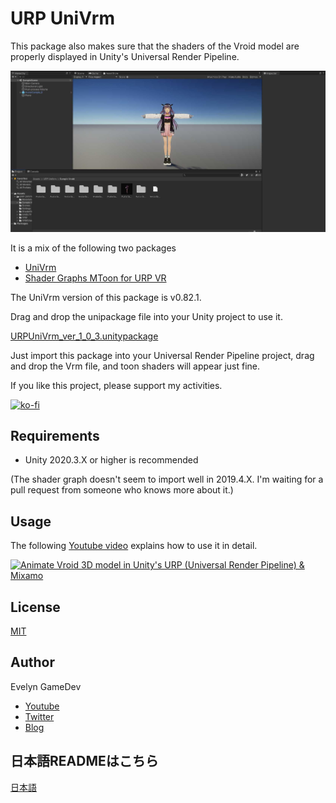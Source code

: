 # URP UniVrm

This package also makes sure that the shaders of the Vroid model are properly displayed in Unity's Universal Render Pipeline.

![demo scene](./demo.jpg)

It is a mix of the following two packages

* [UniVrm](https://github.com/vrm-c/UniVRM)
* [Shader Graphs MToon for URP VR](https://github.com/simplestargame/ShaderGraphsMToonForURPVR)

The UniVrm version of this package is v0.82.1.

Drag and drop the unipackage file into your Unity project to use it.

[URPUniVrm_ver_1_0_3.unitypackage](https://github.com/akihisaArchieSakai/URP-UniVrm/releases/tag/ver-1.0.3)

Just import this package into your Universal Render Pipeline project, drag and drop the Vrm file, and toon shaders will appear just fine.

If you like this project, please support my activities.

[![ko-fi](https://ko-fi.com/img/githubbutton_sm.svg)](https://ko-fi.com/S6S52PWUR)

## Requirements

* Unity 2020.3.X or higher is recommended

(The shader graph doesn't seem to import well in 2019.4.X. I'm waiting for a pull request from someone who knows more about it.)

## Usage

The following [Youtube video](http://www.youtube.com/watch?v=QSpa_vyYA1Q) explains how to use it in detail.

[![Animate Vroid 3D model in Unity's URP (Universal Render Pipeline) & Mixamo](https://img.youtube.com/vi/QSpa_vyYA1Q/0.jpg)](http://www.youtube.com/watch?v=QSpa_vyYA1Q)

## License

[MIT](./LICENSE.txt)

## Author

Evelyn GameDev

* [Youtube](https://www.youtube.com/c/EvelynGameDev)
* [Twitter](https://twitter.com/ArchieSakai)
* [Blog](https://gamedev.soarhap.com/)

## 日本語READMEはこちら

[日本語](./README_jp.md)
